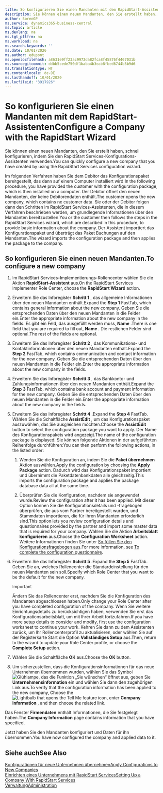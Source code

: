 ```yaml
---
title: So konfigurieren Sie einen Mandanten mit dem RapidStart-Assistenten | Microsoft Docs
description: Sie können einen neuen Mandanten, den Sie erstellt haben, schnell konfigurieren, indem Sie den RapidStart Services-Konfigurations-Assistenten verwenden.
author: SorenGP
ms.service: dynamics365-business-central
ms.topic: article
ms.devlang: na
ms.tgt_pltfrm: na
ms.workload: na
ms.search.keywords: ''
ms.date: 10/01/2020
ms.author: edupont
ms.openlocfilehash: a8631e9ff23ac9972da82fca8f45876f4467031b
ms.sourcegitcommit: ddbb5cede750df1baba4b3eab8fbed6744b5b9d6
ms.translationtype: HT
ms.contentlocale: de-DE
ms.lasthandoff: 10/01/2020
ms.locfileid: "3917926"
---
```

# <a name="configure-a-company-with-the-rapidstart-wizard"></a><span data-ttu-id="448a9-103">So konfigurieren Sie einen Mandanten mit dem RapidStart-Assistenten</span><span class="sxs-lookup"><span data-stu-id="448a9-103">Configure a Company with the RapidStart Wizard</span></span>
<span data-ttu-id="448a9-104">Sie können einen neuen Mandanten, den Sie erstellt haben, schnell konfigurieren, indem Sie den RapidStart Services-Konfigurations-Assistenten verwenden.</span><span class="sxs-lookup"><span data-stu-id="448a9-104">You can quickly configure a new company that you have created by using the RapidStart Services configuration wizard.</span></span>

<span data-ttu-id="448a9-105">Im folgenden Verfahren haben Sie dem Debitor das Konfigurationspaket bereitgestellt, das dann auf einem Computer installiert wird.</span><span class="sxs-lookup"><span data-stu-id="448a9-105">In the following procedure, you have provided the customer with the configuration package, which is then installed on a computer.</span></span> <span data-ttu-id="448a9-106">Der Debitor öffnet den neuen Mandanten, der keine Debitorendaten enthält.</span><span class="sxs-lookup"><span data-stu-id="448a9-106">The customer opens the new company, which contains no customer data.</span></span> <span data-ttu-id="448a9-107">Sie oder der Debitor folgen dann den Schritten im RapidStart Services-Assistenten, die in diesem Verfahren beschrieben werden, um grundlegende Informationen über den Mandanten bereitzustellen.</span><span class="sxs-lookup"><span data-stu-id="448a9-107">You or the customer then follows the steps in the RapidStart Services wizard, which are described in this procedure, to provide basic information about the company.</span></span> <span data-ttu-id="448a9-108">Der Assistent importiert das Konfigurationspaket und überträgt das Paket Buchungen auf den Mandanten.</span><span class="sxs-lookup"><span data-stu-id="448a9-108">The wizard imports the configuration package and then applies the package to the company.</span></span>  

## <a name="to-configure-a-new-company"></a><span data-ttu-id="448a9-109">So konfigurieren Sie einen neuen Mandanten.</span><span class="sxs-lookup"><span data-stu-id="448a9-109">To configure a new company</span></span>  
1. <span data-ttu-id="448a9-110">Im RapidStart Services-Implementierungs-Rollencenter wählen Sie die Aktion **RapidStart-Assistent** aus.</span><span class="sxs-lookup"><span data-stu-id="448a9-110">On the RapidStart Services Implementer Role Center, choose the **RapidStart Wizard** action.</span></span>  
2. <span data-ttu-id="448a9-111">Erweitern Sie das Inforegister **Schritt 1** , das allgemeine Informationen über den neuen Mandanten enthält.</span><span class="sxs-lookup"><span data-stu-id="448a9-111">Expand the **Step 1** FastTab, which contains general information about the new company.</span></span> <span data-ttu-id="448a9-112">Geben Sie die entsprechenden Daten über den neuen Mandanten in die Felder ein.</span><span class="sxs-lookup"><span data-stu-id="448a9-112">Enter the appropriate information about the new company in the fields.</span></span> <span data-ttu-id="448a9-113">Es gibt ein Feld, das ausgefüllt werden muss, **Name** .</span><span class="sxs-lookup"><span data-stu-id="448a9-113">There is one field that you are required to fill out, **Name** .</span></span> <span data-ttu-id="448a9-114">Die restlichen Felder sind optional.</span><span class="sxs-lookup"><span data-stu-id="448a9-114">The rest of the fields are optional.</span></span>  
3. <span data-ttu-id="448a9-115">Erweitern Sie das Inforegister **Schritt 2** , das Kommunikations- und Kontaktinformationen über den neuen Mandanten enthält.</span><span class="sxs-lookup"><span data-stu-id="448a9-115">Expand the **Step 2** FastTab, which contains communication and contact information for the new company.</span></span> <span data-ttu-id="448a9-116">Geben Sie die entsprechenden Daten über den neuen Mandanten in die Felder ein.</span><span class="sxs-lookup"><span data-stu-id="448a9-116">Enter the appropriate information about the new company in the fields.</span></span>
4. <span data-ttu-id="448a9-117">Erweitern Sie das Inforegister **Schritt 3** , das Bankkonto- und Zahlungsinformationen über den neuen Mandanten enthält.</span><span class="sxs-lookup"><span data-stu-id="448a9-117">Expand the **Step 3** FastTab, which contains bank account and payment information for the new company.</span></span> <span data-ttu-id="448a9-118">Geben Sie die entsprechenden Daten über den neuen Mandanten in die Felder ein.</span><span class="sxs-lookup"><span data-stu-id="448a9-118">Enter the appropriate information about the new company in the fields.</span></span>  
5. <span data-ttu-id="448a9-119">Erweitern Sie das Inforegister **Schritt 4** .</span><span class="sxs-lookup"><span data-stu-id="448a9-119">Expand the **Step 4** FastTab.</span></span> <span data-ttu-id="448a9-120">Wählen Sie die Schaltfläche **AssistEdit** , um das Konfigurationspaket auszuwählen, das Sie ausgleichen möchten.</span><span class="sxs-lookup"><span data-stu-id="448a9-120">Choose the **AssistEdit** button to select the configuration package you want to apply.</span></span> <span data-ttu-id="448a9-121">Der Name des Konfigurationspakets wird angezeigt.</span><span class="sxs-lookup"><span data-stu-id="448a9-121">The name of the configuration package is displayed.</span></span> <span data-ttu-id="448a9-122">Sie können folgende Aktionen in der aufgeführten Reihenfolge durchführen:</span><span class="sxs-lookup"><span data-stu-id="448a9-122">You can then perform the following actions, in the listed order:</span></span>  

    1. <span data-ttu-id="448a9-123">Wenden Sie die Konfiguration an, indem Sie die **Paket übernehmen** Aktion auswählen.</span><span class="sxs-lookup"><span data-stu-id="448a9-123">Apply the configuration by choosing the **Apply Package** action.</span></span> <span data-ttu-id="448a9-124">Dadurch wird das Konfigurationspaket importiert und übernimmt die Paketdatenbankdaten alle gleichzeitig.</span><span class="sxs-lookup"><span data-stu-id="448a9-124">This imports the configuration package and applies the package database data all at the same time.</span></span>  

    2. <span data-ttu-id="448a9-125">Überprüfen Sie die Konfiguration, nachdem sie angewendet wurde.</span><span class="sxs-lookup"><span data-stu-id="448a9-125">Review the configuration after it has been applied.</span></span> <span data-ttu-id="448a9-126">Mit dieser Option können Sie die Konfigurationsdetails und -fragebögen überprüfen, die aus vom Partner bereitgestellt wurden, und Stammdaten importieren, die für Ihren Mandanten erforderlich sind.</span><span class="sxs-lookup"><span data-stu-id="448a9-126">This option lets you review configuration details and questionnaires provided by the partner and import some master data that is required for your company.</span></span> <span data-ttu-id="448a9-127">Wählen Sie die Aktion **Arbeitsblatt konfigurieren** aus.</span><span class="sxs-lookup"><span data-stu-id="448a9-127">Choose the **Configuration Worksheet** action.</span></span> <span data-ttu-id="448a9-128">Weitere Informationen finden Sie unter [So füllen Sie den Konfigurationsfragebogen aus](admin-gather-customer-setup-values.md#to-complete-the-configuration-questionnaire).</span><span class="sxs-lookup"><span data-stu-id="448a9-128">For more information, see [To complete the configuration questionnaire](admin-gather-customer-setup-values.md#to-complete-the-configuration-questionnaire).</span></span>  

6. <span data-ttu-id="448a9-129">Erweitern Sie das Inforegister **Schritt 5** .</span><span class="sxs-lookup"><span data-stu-id="448a9-129">Expand the **Step 5** FastTab.</span></span> <span data-ttu-id="448a9-130">Geben Sie an, welches Rollencenter die Standardeinstellung für den neuen Mandanten sein soll.</span><span class="sxs-lookup"><span data-stu-id="448a9-130">Specify which Role Center that you want to be the default for the new company.</span></span>  

    > [!IMPORTANT]  
    >  <span data-ttu-id="448a9-131">Ändern Sie das Rollencenter erst, nachdem Sie die Konfiguration des Mandanten abgeschlossen haben.</span><span class="sxs-lookup"><span data-stu-id="448a9-131">Only change your Role Center after you have completed configuration of the company.</span></span> <span data-ttu-id="448a9-132">Wenn Sie weitere Einrichtungsdetails zu berücksichtigen haben, verwenden Sie erst das Konfigurationsarbeitsblatt, um mit Ihrer Arbeit fortzufahren.</span><span class="sxs-lookup"><span data-stu-id="448a9-132">If you have more setup details to consider and modify, first use the configuration worksheet to continue your work.</span></span> <span data-ttu-id="448a9-133">Kehren Sie dann zu dem Assistenten zurück, um Ihr Rollencenterprofil zu aktualisieren, oder wählen Sie auf der Registerkarte Start die Option **Vollständiges Setup** aus.</span><span class="sxs-lookup"><span data-stu-id="448a9-133">Then, return to the wizard to update your Role Center profile, or choose the **Complete Setup** action.</span></span>

7. <span data-ttu-id="448a9-134">Wählen Sie die Schaltfläche **OK** aus.</span><span class="sxs-lookup"><span data-stu-id="448a9-134">Choose the **OK** button.</span></span>  
8. <span data-ttu-id="448a9-135">Um sicherzustellen, dass die Konfigurationsinformationen für das neue Unternehmen übernommen wurden, wählen Sie das Symbol ![Glühlampe, das die Funktion „Sie wünschen“ öffnet](media/ui-search/search_small.png "Was möchten Sie tun?") aus, geben Sie **Unternehmensinformation** ein und wählen Sie dann den zugehörigen Link aus.</span><span class="sxs-lookup"><span data-stu-id="448a9-135">To verify that the configuration information has been applied to the new company, Choose the ![Lightbulb that opens the Tell Me feature](media/ui-search/search_small.png "Tell me what you want to do") icon, enter **Company Information** , and then choose the related link.</span></span>

<span data-ttu-id="448a9-136">Das Fenster **Firmendaten** enthält Informationen, die Sie festgelegt haben.</span><span class="sxs-lookup"><span data-stu-id="448a9-136">The **Company Information** page contains information that you have specified.</span></span>   

<span data-ttu-id="448a9-137">Jetzt haben Sie den Mandanten konfiguriert und Daten für ihn übernommen.</span><span class="sxs-lookup"><span data-stu-id="448a9-137">You have now configured the company and applied data to it.</span></span>  

## <a name="see-also"></a><span data-ttu-id="448a9-138">Siehe auch</span><span class="sxs-lookup"><span data-stu-id="448a9-138">See Also</span></span>  
[<span data-ttu-id="448a9-139">Konfigurationen für neue Unternehmen übernehmen</span><span class="sxs-lookup"><span data-stu-id="448a9-139">Apply Configurations to New Companies</span></span>](admin-apply-configuration-to-new-companies.md)  
[<span data-ttu-id="448a9-140">Einrichten eines Unternehmens mit RapidStart Services</span><span class="sxs-lookup"><span data-stu-id="448a9-140">Setting Up a Company With RapidStart Services</span></span>](admin-set-up-a-company-with-rapidstart.md)  
[<span data-ttu-id="448a9-141">Verwaltung</span><span class="sxs-lookup"><span data-stu-id="448a9-141">Administration</span></span>](admin-setup-and-administration.md)
